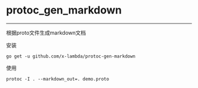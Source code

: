 # protoc_gen_markdown
***

根据proto文件生成markdown文档



安装
```shell
go get -u github.com/x-lambda/protoc-gen-markdown
```

使用
```shell
protoc -I . --markdown_out=. demo.proto
```
